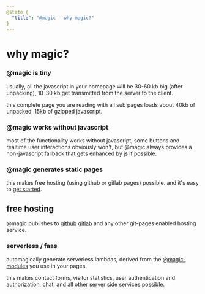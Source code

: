 ```yaml
---
@state {
  "title": "@magic - why magic?"
}
---
```


<Hero state></Hero>

<div>

# why magic?

### @magic is tiny

usually, all the javascript in your homepage will be 30-60 kb big (after unpacking),
10-30 kb get transmitted from the server to the client.

this complete page you are reading with all sub pages loads about 40kb of unpacked,
15kb of gzipped javascript.

### @magic works without javascript

most of the functionality works without javascript,
some buttons and realtime user interactions obviously won't,
but @magic always provides a non-javascript fallback that gets enhanced by js if possible.

### @magic generates static pages

this makes free hosting (using github or gitlab pages) possible.
and it's easy to
[get started](/getting-started/).

## free hosting

@magic publishes to
[github](https://github.com)
[gitlab](https://gitlab.com)
and any other git-pages enabled hosting service.

### serverless / faas

automagically generate
serverless lambdas, derived from the
[@magic-modules](https://github.com/magic-modules/)
you use in your pages.

this makes contact forms, visitor statistics, user authentication and authorization,
chat, and all other server side services possible.

</div>
